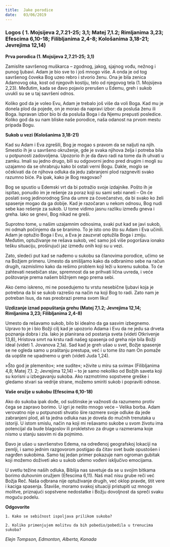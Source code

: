 ```yaml
---
title:  Jake porodice
date:   03/06/2019
---
```


### Logos ( 1. Mojsijeva 2,7.21-25; 3,1; Matej 7,1.2; Rimljanima 3,23; Efescima 6,10-18; Filibljanima 2,4-8; Kološanima 3,18-21; Jevrejima 12,14)

**Prva porodica (1. Mojsijeva 2,7.21-25; 3,1)**

Zamislite savršenog muškarca – zgodnog, jakog, sjajnog vođu, nežnog i punog ljubavi. Adam je bio sve to i još mnogo više. A onda je od tog savršenog čoveka Bog uzeo rebro i stvorio ženu. Ona je bila zenica Adamovog oka, kost od njegovih kostiju, telo od njegovog tela (1. Mojsijeva 2,23). Međutim, kada se đavo pojavio prerušen u Edemu, greh i sukob uvukli su se u taj savršeni odnos.

Koliko god da je voleo Evu, Adam je trebalo još više da voli Boga. Kad mu je donela plod da pojede, on je morao da napravi izbor: da posluša ženu ili Boga. Ispravan izbor bio bi da  posluša Boga i da Njemu prepusti posledice. Koliko god da su nam  bliske naše porodice, naša odanost na prvom mestu pripada Bogu.

**Sukob u vezi (Kološanima 3,18-21)**

Kad su Adam i Eva zgrešili, Bog je mogao s pravom da se naljuti na njih. Smestio ih je u savršeno okruženje, gde je svaka njihova želja i potreba bila u potpunosti zadovoljena. Upozorio ih je da đavo radi na tome da ih uhvati u zamku. Imali su jedno drugo, bili su odgovorni jedno pred drugim i mogli su uzajamno da se ohrabruju kako bi ostali verni Bogu. Dakle, moglo se očekivati da će njihova odluka da jedu zabranjeni plod  razgneviti svako razumno biće. Pa ipak, kako je Bog reagovao?

Bog se spustio u Edemski vrt da bi potražio svoje izdajnike. Pošto ih je ispitao, ponudio im je rešenje za poraz koji su sami sebi naneli – On će poslati svog  jedinorodnog Sina da umre za čovečanstvo, da bi svako ko želi spasenje mogao da ga dobije. Kad je razočaran u nekom odnosu, Bog nudi sebe kao rešenje za sukob. U tome vidimo jasnu razliku između gneva i greha. Iako se gnevi, Bog nikad ne greši.

Suprotno tome, u našim uzajamnim odnosima, svaki put kad se javi sukob, mi odmah počinjemo da se branimo. To je isto ono što su Adam i Eva učinili. Adam je optužio Boga i Evu, a Eva je zauzvrat optužila Boga i zmiju. Međutim, optuživanje ne rešava sukob, već samo još više pogoršava ionako tešku situaciju, proširujući jaz između onih koji su u vezi.  

Zato, sledeći put kad se nađemo u sukobu sa članovima porodice, učimo se na Božjem primeru. Umesto da smišljamo kako da odbranimo sebe na račun drugih, razmislimo kako da rešimo problem koji leži u korenu sukoba. To će zahtevati nesebičan stav, spremnost da se prihvati lična uvreda, i veće poštovanje prema našem bližnjem nego prema sebi.

Ako ćemo iskreno, mi ne posedujemo tu vrstu nesebične ljubavi koja je potrebna da bi se sukob razrešio na način na koji Bog to radi. Zato nam je potreban Isus, da nas preobrazi prema svom liku!

**Uzdizanje iznad popuštanja grehu (Matej 7,1.2; Jevrejima 12,14; Rimljanima 3,23; Filibljanima 2,4-8)**

Umesto da rešavamo sukob, bilo bi idealno da ga sasvim izbegnemo. Upravo to je i bio Božji cilj kad je upozorio Adama i Evu da ne jedu sa drveta poznanja dobra i zla. Iako je planirana od postanja sveta (videti Otkrivenje 13,8), Hristova smrt na krstu radi našeg spasenja od greha nije bila Božji ideal (videti 1. Jovanova 2,1a). Sad kad je greh ušao u svet, Božje spasenje se ne ogleda samo u praštanju prestupa, već i u tome što nam On pomaže da uopšte ne upadnemo u greh (videti Juda 1,24).

»Što god je plemenito«; »ne sudite«; »živite u miru sa svima« (Filibljanima 4,8; Matej 7,1. 2; Jevrejima 12,14) – to je samo nekoliko od Božjih saveta koji su korisni u izbegavanju sukoba. Ako razmotrimo sopstvene greške i gledamo stvari sa vedrije strane, možemo smiriti sukob i popraviti odnose.

**Vaše oružje u sukobu (Efescima 6,10-18)**

Ako do sukoba ipak dođe, od suštinske je važnosti da razumemo protiv čega se zapravo borimo. U igri je nešto mnogo veće – Velika borba. Adam verovatno nije u potpunosti shvatio šire razmere svoje odluke da jede zabranjeni plod, ali ta jedna odluka nas je dovela do  mučnih trenutaka u istoriji. U istom smislu, način na koji mi rešavamo sukobe u svom životu ima potencijal da bude blagoslov ili prokletstvo za druge u razmerama koje nismo u stanju sasvim ni da pojmimo.  

Đavo je ušao u savršenstvo Edema, na određenoj geografskoj lokaciji na zemlji, i samo jednim razgovorom postigao da čitav svet bude opustošen i nagrđen sukobima. Samo taj jedan primer pokazuje nam ogroman gubitak koji možemo doživeti ako u sukob uđemo vođeni isključivo emocijama.

U svetlu težine naših odluka, Biblija nas savetuje da se u svojim bitkama borimo duhovnim oružjem (Efescima 6,11). Naš mač nisu grube reči već Božja Reč. Naša odbrana nije optuživanje drugih, već oklop pravde, štit vere i kaciga spasenja. Štaviše, moramo svakoj situaciji pristupiti uz mnogo molitve, priznajući sopstvene nedostatke i Božju dovoljnost da spreči svaku moguću podelu.

**Odgovorite**

`1.	Kako se sebičnost ispoljava prilikom sukoba?`

`2.	Koliko primenjujem molitvu da bih pobedio/pobedila u trenucima sukoba?`

*Elejn Tompson, Edmonton, Alberta, Kanada*
